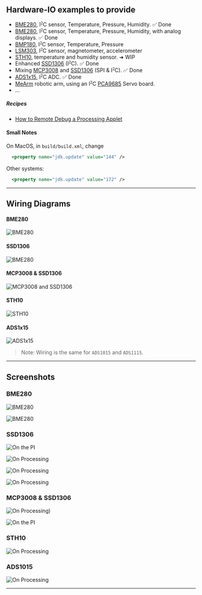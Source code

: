 ## Hardware-IO examples to provide

- [BME280](https://www.adafruit.com/product/2652), I<small><sup>2</sup></small>C sensor, Temperature, Pressure, Humidity. &#9989; Done
- [BME280](https://www.adafruit.com/product/2652), I<small><sup>2</sup></small>C sensor, Temperature, Pressure, Humidity, with analog displays. &#9989; Done
- [BMP180](https://www.adafruit.com/product/1603), I<small><sup>2</sup></small>C sensor, Temperature, Pressure
- [LSM303](https://www.adafruit.com/product/1120), I<small><sup>2</sup></small>C sensor, magnetometer, accelerometer
- [STH10](https://www.adafruit.com/product/1298), temperature and humidity sensor.  &#10140; WIP
- Enhanced [SSD1306](https://www.adafruit.com/product/3527) (I<small><sup>2</sup></small>C). &#9989; Done
- Mixing [MCP3008](https://www.adafruit.com/product/856) and [SSD1306](https://www.adafruit.com/product/3527) (SPI & I<small><sup>2</sup></small>C). &#9989; Done
- [ADS1x15](https://www.adafruit.com/product/1083), I<small><sup>2</sup></small>C ADC. &#9989; Done
- [MeArm](https://shop.mime.co.uk/collections/mearm/products/mearm-your-robot-nuka-cola-blue?variant=4766020165) robotic arm, using an I<small><sup>2</sup></small>C [PCA9685](https://www.adafruit.com/product/815) Servo board.
- ...

##### Recipes
- [How to Remote Debug a Processing Applet](./remote.debug/RemoteDebug.md)

#### Small Notes
On MacOS, in `build/build.xml`, change
```xml
  <property name="jdk.update" value="144" />
```
Other systems:
```xml
  <property name="jdk.update" value="172" />
```

---

## Wiring Diagrams
#### BME280
![BME280](./I2CBME280/RPi.BME280_bb.png)

#### SSD1306
![BME280](./I2CSSD1306/RPi.SSD1306_bb.png)

#### MCP3008 & SSD1306
![MCP3008 and SSD1306](./I2CandSPI/RPi.SSD1306.MCP3008_bb.png)

#### STH10
![STH10](./GPIOSTH10/RaspberryPI.STH10_bb.png)

#### ADS1x15
![ADS1x15](./I2CADS1x15/RPi-ADS1115.Pot_bb.png)

> Note: Wiring is the same for `ADS1015` and `ADS1115`.

---

## Screenshots
### BME280
![BME280](./I2CBME280/rpi.snapshot.png)

![BME280](./I2CBME280_UI/analog.png)

### SSD1306
![On the PI](./I2CSSD1306/rpi.ssd1306.jpg)

![On Processing](./I2CSSD1306/screenshot.01.png)

![On Processing](./I2CSSD1306/screenshot.02.png)

![On Processing](./I2CSSD1306/screenshot.03.png)

### MCP3008 & SSD1306
![On Processing](./I2CandSPI/RPi.desktop.I2C.SPI.png))

![On the PI](./I2CandSPI/Rpi.SPI.I2C.jpg)

### STH10
![On Processing](./GPIOSTH10/sth10.at.work.png)

### ADS1015
![On Processing](./I2CADS1x15/Potentiometer.png)


---
